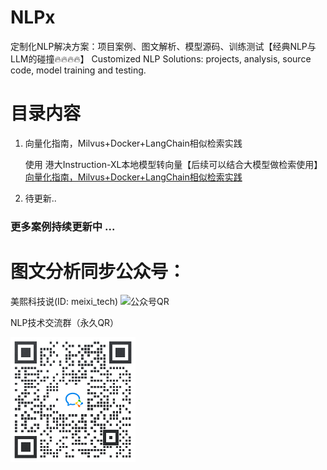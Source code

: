 # NLPx

定制化NLP解决方案：项目案例、图文解析、模型源码、训练测试【经典NLP与LLM的碰撞🔥🔥🔥🔥】
Customized NLP Solutions: projects, analysis, source code, model training and testing.


# 目录内容
1. 向量化指南，Milvus+Docker+LangChain相似检索实践

   使用 港大Instruction-XL本地模型转向量【后续可以结合大模型做检索使用】
   [向量化指南，Milvus+Docker+LangChain相似检索实践](https://www.icnma.com/2023/06/langchainmilvus%e5%90%91%e9%87%8f%e5%ba%93%ef%bc%8c%e9%97%ae%e7%ad%94%e6%90%9c%e7%b4%a2%e5%ae%9e%e8%b7%b5%e6%8c%87%e5%8d%97/ "向量化指南，Milvus+Docker+LangChain相似检索实践")

2. 待更新..

### 更多案例持续更新中 ...




# 图文分析同步公众号：

美熙科技说(ID: meixi_tech)
<img src="https://github.com/仓库名/项目名/blob/master/m/20200424230936851.png" width="200" height="200" alt="公众号QR"/><br/>


NLP技术交流群（永久QR）

<img src="https://github.com/chensaics/NLPx/blob/master/pics/NLP%E6%8A%80%E6%9C%AF%E7%BE%A4%E6%B0%B8%E4%B9%85QR.png" width="200" height="200" alt="公众号QR"/><br/>

